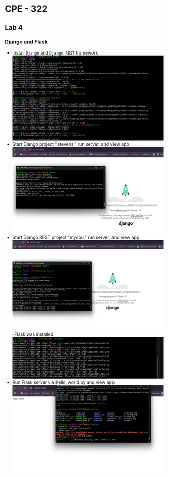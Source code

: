 # CPE - 322 
## Lab 4
### Django and Flask

- Install `Django` and `Django REST` framework
![Screenshot 2](https://raw.githubusercontent.com/amagno1/design-vi/main/Lab4/installdj.png)
- Start Django project "stevens," run server, and view app
![Screenshot 2](https://raw.githubusercontent.com/amagno1/design-vi/main/Lab4/django.png)
- Start Django REST project "mycpu," run server, and view app
![Screenshot 2](https://raw.githubusercontent.com/amagno1/design-vi/main/Lab4/rest.png)
-Flask was installed
![Screenshot 2](https://raw.githubusercontent.com/amagno1/design-vi/main/Lab4/fki.png)
- Run Flask server via hello_world.py and view app
![Screenshot 2](https://raw.githubusercontent.com/amagno1/design-vi/main/Lab4/hw.png) 


